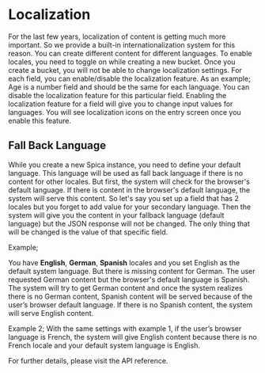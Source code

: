 # Localization
For the last few years, localization of content is getting much more important. So we provide a built-in internationalization system for this reason. You can create different content for different languages. To enable locales, you need to toggle on while creating a new bucket. Once you create a bucket, you will not be able to change localization settings. For each field, you can enable/disable the localization feature. As an example; Age is a number field and should be the same for each language. You can disable the localization feature for this particular field. Enabling the localization feature for a field will give you to change input values for languages. You will see localization icons on the entry screen once you enable this feature.

## Fall Back Language

While you create a new Spica instance, you need to define your default language. This language will be used as fall back language if there is no content for other locales. But first, the system will check for the browser's default language. If there is content in the browser's default language, the system will serve this content. So let's say you set up a field that has 2 locales but you forget to add value for your secondary language. Then the system will give you the content in your fallback language (default language) but the JSON response will not be changed. The only thing that will be changed is the value of that specific field.

Example;

You have **English**, **German**, **Spanish** locales and you set English as the default system language. But there is missing content for German. The user requested German content but the browser's default language is Spanish. The system will try to get German content and once the system realizes there is no German content, Spanish content will be served because of the user’s browser default language. If there is no Spanish content, the system will serve English content.

Example 2;
With the same settings with example 1, if the user’s browser language is French, the system will give English content because there is no French locale and your default system language is English.

For further details, please visit the API reference.